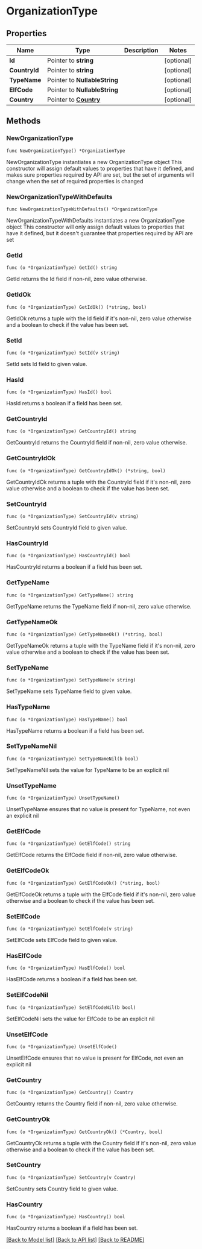 # OrganizationType

## Properties

Name | Type | Description | Notes
------------ | ------------- | ------------- | -------------
**Id** | Pointer to **string** |  | [optional] 
**CountryId** | Pointer to **string** |  | [optional] 
**TypeName** | Pointer to **NullableString** |  | [optional] 
**ElfCode** | Pointer to **NullableString** |  | [optional] 
**Country** | Pointer to [**Country**](Country.md) |  | [optional] 

## Methods

### NewOrganizationType

`func NewOrganizationType() *OrganizationType`

NewOrganizationType instantiates a new OrganizationType object
This constructor will assign default values to properties that have it defined,
and makes sure properties required by API are set, but the set of arguments
will change when the set of required properties is changed

### NewOrganizationTypeWithDefaults

`func NewOrganizationTypeWithDefaults() *OrganizationType`

NewOrganizationTypeWithDefaults instantiates a new OrganizationType object
This constructor will only assign default values to properties that have it defined,
but it doesn't guarantee that properties required by API are set

### GetId

`func (o *OrganizationType) GetId() string`

GetId returns the Id field if non-nil, zero value otherwise.

### GetIdOk

`func (o *OrganizationType) GetIdOk() (*string, bool)`

GetIdOk returns a tuple with the Id field if it's non-nil, zero value otherwise
and a boolean to check if the value has been set.

### SetId

`func (o *OrganizationType) SetId(v string)`

SetId sets Id field to given value.

### HasId

`func (o *OrganizationType) HasId() bool`

HasId returns a boolean if a field has been set.

### GetCountryId

`func (o *OrganizationType) GetCountryId() string`

GetCountryId returns the CountryId field if non-nil, zero value otherwise.

### GetCountryIdOk

`func (o *OrganizationType) GetCountryIdOk() (*string, bool)`

GetCountryIdOk returns a tuple with the CountryId field if it's non-nil, zero value otherwise
and a boolean to check if the value has been set.

### SetCountryId

`func (o *OrganizationType) SetCountryId(v string)`

SetCountryId sets CountryId field to given value.

### HasCountryId

`func (o *OrganizationType) HasCountryId() bool`

HasCountryId returns a boolean if a field has been set.

### GetTypeName

`func (o *OrganizationType) GetTypeName() string`

GetTypeName returns the TypeName field if non-nil, zero value otherwise.

### GetTypeNameOk

`func (o *OrganizationType) GetTypeNameOk() (*string, bool)`

GetTypeNameOk returns a tuple with the TypeName field if it's non-nil, zero value otherwise
and a boolean to check if the value has been set.

### SetTypeName

`func (o *OrganizationType) SetTypeName(v string)`

SetTypeName sets TypeName field to given value.

### HasTypeName

`func (o *OrganizationType) HasTypeName() bool`

HasTypeName returns a boolean if a field has been set.

### SetTypeNameNil

`func (o *OrganizationType) SetTypeNameNil(b bool)`

 SetTypeNameNil sets the value for TypeName to be an explicit nil

### UnsetTypeName
`func (o *OrganizationType) UnsetTypeName()`

UnsetTypeName ensures that no value is present for TypeName, not even an explicit nil
### GetElfCode

`func (o *OrganizationType) GetElfCode() string`

GetElfCode returns the ElfCode field if non-nil, zero value otherwise.

### GetElfCodeOk

`func (o *OrganizationType) GetElfCodeOk() (*string, bool)`

GetElfCodeOk returns a tuple with the ElfCode field if it's non-nil, zero value otherwise
and a boolean to check if the value has been set.

### SetElfCode

`func (o *OrganizationType) SetElfCode(v string)`

SetElfCode sets ElfCode field to given value.

### HasElfCode

`func (o *OrganizationType) HasElfCode() bool`

HasElfCode returns a boolean if a field has been set.

### SetElfCodeNil

`func (o *OrganizationType) SetElfCodeNil(b bool)`

 SetElfCodeNil sets the value for ElfCode to be an explicit nil

### UnsetElfCode
`func (o *OrganizationType) UnsetElfCode()`

UnsetElfCode ensures that no value is present for ElfCode, not even an explicit nil
### GetCountry

`func (o *OrganizationType) GetCountry() Country`

GetCountry returns the Country field if non-nil, zero value otherwise.

### GetCountryOk

`func (o *OrganizationType) GetCountryOk() (*Country, bool)`

GetCountryOk returns a tuple with the Country field if it's non-nil, zero value otherwise
and a boolean to check if the value has been set.

### SetCountry

`func (o *OrganizationType) SetCountry(v Country)`

SetCountry sets Country field to given value.

### HasCountry

`func (o *OrganizationType) HasCountry() bool`

HasCountry returns a boolean if a field has been set.


[[Back to Model list]](../README.md#documentation-for-models) [[Back to API list]](../README.md#documentation-for-api-endpoints) [[Back to README]](../README.md)


